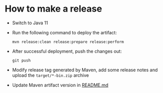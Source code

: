 How to make a release
=====================

* Switch to Java 11
* Run the following command to deploy the artifact:

  ```
  mvn release:clean release:prepare release:perform
  ```

* After successful deployment, push the changes out:

  ```
  git push
  ````

* Modify release tag generated by Maven, add some release notes
  and upload the `target/*-bin.zip` archive

* Update Maven artifact version in [README.md](README.md)
